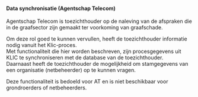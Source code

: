 ﻿#### Data synchronisatie (Agentschap Telecom)

Agentschap Telecom is toezichthouder op de naleving van de afspraken die in de graafsector zijn gemaakt ter voorkoming van graafschade.

Om deze rol goed te kunnen vervullen, heeft de toezichthouder informatie nodig vanuit het Klic-proces.  \
Met functionaliteit die hier worden beschreven, zijn procesgegevens uit KLIC te synchroniseren met de database van de toezichthouder.  \
Daarnaast heeft de toezichthouder de mogelijkheid om stamgegevens van een organisatie (netbeheerder) op te kunnen vragen.

Deze functionaliteit is bedoeld voor AT en is niet beschikbaar voor grondroerders of netbeheerders.